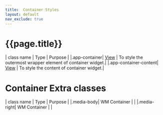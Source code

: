 ```yaml
---
title:  Container Styles
layout: default
nav_exclude: true
---
```

# {{page.title}}

| class name  | Type | Purpose |
|.app-container| [View](./view.style.html) | To style the outermost wrapper element of container widget.|
|.app-container-content| [View](./view.style.html) | To style the content of container widget.|

# Container Extra classes

| class name  | Type | Purpose |
|.media-body| WM Container | |
|.media-right| WM Container | |
